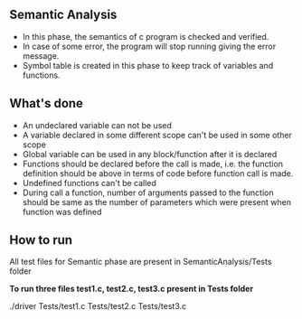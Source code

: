 ## Semantic Analysis
* In this phase, the semantics of c program is checked and verified.
* In case of some error, the program will stop running giving the error message.
* Symbol table is created in this phase to keep track of variables and functions.

## What's done
* An undeclared variable can not be used
* A variable declared in some different scope can't be used in some other scope
* Global variable can be used in any block/function after it is declared
* Functions should be declared before the call is made, i.e. the function definition should be above in terms of code before function call is made.
* Undefined functions can't be called
* During call a function, number of arguments passed to the function should be same as the number of parameters which were present when function was defined


## How to run
All test files for Semantic phase are present in SemanticAnalysis/Tests folder

**To run three files test1.c, test2.c, test3.c present in Tests folder** 


./driver Tests/test1.c Tests/test2.c Tests/test3.c
